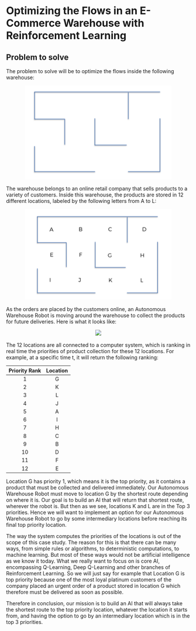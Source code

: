 # Optimizing the Flows in an E-Commerce Warehouse with Reinforcement Learning

## Problem to solve
The problem to solve will be to optimize the flows inside the following warehouse:

<center><img width="400" src="images/warehouse.png"></center>

The warehouse belongs to an online retail company that sells products to a variety of customers. Inside this
warehouse, the products are stored in 12 different locations, labeled by the following letters from A to L:

<center><img width="400" src="images/warehouse_labeled.png"></center>

As the orders are placed by the customers online, an Autonomous Warehouse Robot is moving around the
warehouse to collect the products for future deliveries. Here is what it looks like:

<center><img width="400" src="images/autonomous_warehouse_robot.png"></center>

The 12 locations are all connected to a computer system, which is ranking in real time the priorities of
product collection for these 12 locations. For example, at a specific time t, it will return the following
ranking:

| **Priority Rank** | **Location** |
|:-----------------:|:------------:|
| 1                 | G            |
| 2                 | K            |
| 3                 | L            |
| 4                 | J            |
| 5                 | A            |
| 6                 | I            |
| 7                 | H            |
| 8                 | C            |
| 9                 | B            |
| 10                | D            |
| 11                | F            |
| 12                | E            |

Location G has priority 1, which means it is the top priority, as it contains a product that must be collected
and delivered immediately. Our Autonomous Warehouse Robot must move to location G by the shortest
route depending on where it is. Our goal is to build an AI that will return that shortest route, wherever the
robot is. But then as we see, locations K and L are in the Top 3 priorities. Hence we will want to implement
an option for our Autonomous Warehouse Robot to go by some intermediary locations before reaching its
final top priority location.

The way the system computes the priorities of the locations is out of the scope of this case study. The reason
for this is that there can be many ways, from simple rules or algorithms, to deterministic computations, to
machine learning. But most of these ways would not be artificial intelligence as we know it today. What
we really want to focus on is core AI, encompassing Q-Learning, Deep Q-Learning and other branches of
Reinforcement Learning. So we will just say for example that Location G is top priority because one of the
most loyal platinum customers of the company placed an urgent order of a product stored in location G
which therefore must be delivered as soon as possible.

Therefore in conclusion, our mission is to build an AI that will always take the shortest route to the top
priority location, whatever the location it starts from, and having the option to go by an intermediary
location which is in the top 3 priorities.

